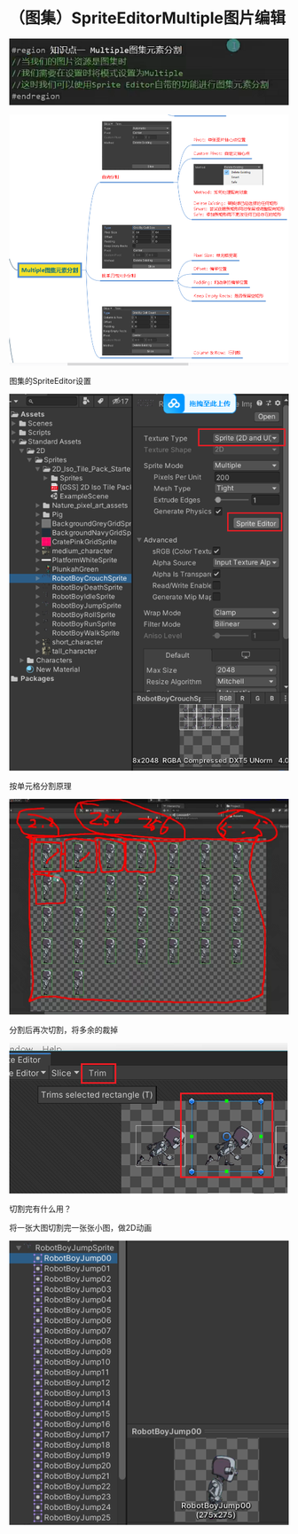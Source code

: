 # （图集）SpriteEditorMultiple图片编辑

![a0cda9359c615b528dbc59bdda5f1537.png](image/a0cda9359c615b528dbc59bdda5f1537.png)

![e7ab322cb967ea014c31818ef299ce9e.png](image/e7ab322cb967ea014c31818ef299ce9e.png)

图集的SpriteEditor设置

![1ec021a762690e5e66e93eb46ba78d09.png](image/1ec021a762690e5e66e93eb46ba78d09.png)

按单元格分割原理

![4c10e7b63803d118ade74115c928897d.png](image/4c10e7b63803d118ade74115c928897d.png)

分割后再次切割，将多余的裁掉

![fe95ad004cbe0900c128fbbbdd2679cf.png](image/fe95ad004cbe0900c128fbbbdd2679cf.png)

切割完有什么用？

将一张大图切割完一张张小图，做2D动画

![55e5ab93f2d6a0d1ff1a65db2d7157a4.png](image/55e5ab93f2d6a0d1ff1a65db2d7157a4.png)
